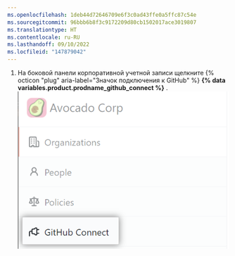 ```yaml
---
ms.openlocfilehash: 1deb44d72646709e6f3c0ad43ffe0a5ffc87c54e
ms.sourcegitcommit: 96bbb6b8f3c9172209d80cb1502017ace3019807
ms.translationtype: HT
ms.contentlocale: ru-RU
ms.lasthandoff: 09/10/2022
ms.locfileid: "147879042"
---
```

1. На боковой панели корпоративной учетной записи щелкните {% octicon "plug" aria-label="Значок подключения к GitHub" %} **{% data variables.product.prodname_github_connect %}** .
  ![Вкладка "Подключение к GitHub" на боковой панели корпоративной учетной записи](/assets/images/help//business-accounts/enterprise-account-github-connect-tab.png)

